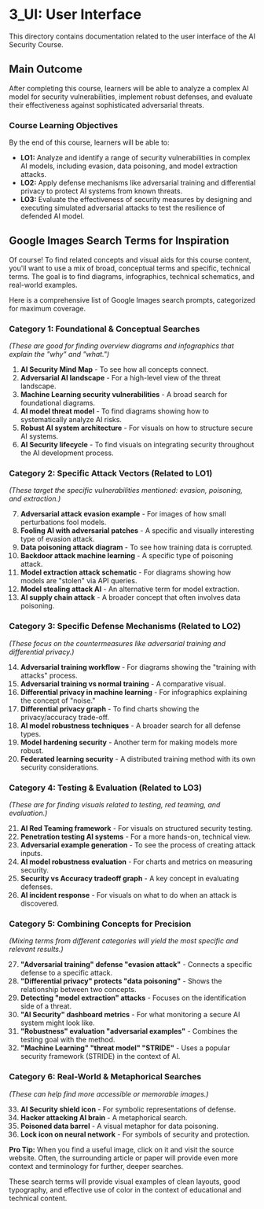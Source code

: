 # 3_UI: User Interface

This directory contains documentation related to the user interface of the AI Security Course.

## Main Outcome

After completing this course, learners will be able to analyze a complex AI model for security vulnerabilities, implement robust defenses, and evaluate their effectiveness against sophisticated adversarial threats.

### Course Learning Objectives

By the end of this course, learners will be able to:

*   **LO1:** Analyze and identify a range of security vulnerabilities in complex AI models, including evasion, data poisoning, and model extraction attacks.
*   **LO2:** Apply defense mechanisms like adversarial training and differential privacy to protect AI systems from known threats.
*   **LO3:** Evaluate the effectiveness of security measures by designing and executing simulated adversarial attacks to test the resilience of defended AI model.



## Google Images Search Terms for Inspiration

Of course! To find related concepts and visual aids for this course content, you'll want to use a mix of broad, conceptual terms and specific, technical terms. The goal is to find diagrams, infographics, technical schematics, and real-world examples.

Here is a comprehensive list of Google Images search prompts, categorized for maximum coverage.

### Category 1: Foundational & Conceptual Searches
*(These are good for finding overview diagrams and infographics that explain the "why" and "what.")*

1.  **AI Security Mind Map** - To see how all concepts connect.
2.  **Adversarial AI landscape** - For a high-level view of the threat landscape.
3.  **Machine Learning security vulnerabilities** - A broad search for foundational diagrams.
4.  **AI model threat model** - To find diagrams showing how to systematically analyze AI risks.
5.  **Robust AI system architecture** - For visuals on how to structure secure AI systems.
6.  **AI Security lifecycle** - To find visuals on integrating security throughout the AI development process.

### Category 2: Specific Attack Vectors (Related to LO1)
*(These target the specific vulnerabilities mentioned: evasion, poisoning, and extraction.)*

7.  **Adversarial attack evasion example** - For images of how small perturbations fool models.
8.  **Fooling AI with adversarial patches** - A specific and visually interesting type of evasion attack.
9.  **Data poisoning attack diagram** - To see how training data is corrupted.
10. **Backdoor attack machine learning** - A specific type of poisoning attack.
11. **Model extraction attack schematic** - For diagrams showing how models are "stolen" via API queries.
12. **Model stealing attack AI** - An alternative term for model extraction.
13. **AI supply chain attack** - A broader concept that often involves data poisoning.

### Category 3: Specific Defense Mechanisms (Related to LO2)
*(These focus on the countermeasures like adversarial training and differential privacy.)*

14. **Adversarial training workflow** - For diagrams showing the "training with attacks" process.
15. **Adversarial training vs normal training** - A comparative visual.
16. **Differential privacy in machine learning** - For infographics explaining the concept of "noise."
17. **Differential privacy graph** - To find charts showing the privacy/accuracy trade-off.
18. **AI model robustness techniques** - A broader search for all defense types.
19. **Model hardening security** - Another term for making models more robust.
20. **Federated learning security** - A distributed training method with its own security considerations.

### Category 4: Testing & Evaluation (Related to LO3)
*(These are for finding visuals related to testing, red teaming, and evaluation.)*

21. **AI Red Teaming framework** - For visuals on structured security testing.
22. **Penetration testing AI systems** - For a more hands-on, technical view.
23. **Adversarial example generation** - To see the process of creating attack inputs.
24. **AI model robustness evaluation** - For charts and metrics on measuring security.
25. **Security vs Accuracy tradeoff graph** - A key concept in evaluating defenses.
26. **AI incident response** - For visuals on what to do when an attack is discovered.

### Category 5: Combining Concepts for Precision
*(Mixing terms from different categories will yield the most specific and relevant results.)*

27. **"Adversarial training" defense "evasion attack"** - Connects a specific defense to a specific attack.
28. **"Differential privacy" protects "data poisoning"** - Shows the relationship between two concepts.
29. **Detecting "model extraction" attacks** - Focuses on the identification side of a threat.
30. **"AI Security" dashboard metrics** - For what monitoring a secure AI system might look like.
31. **"Robustness" evaluation "adversarial examples"** - Combines the testing goal with the method.
32. **"Machine Learning" "threat model" "STRIDE"** - Uses a popular security framework (STRIDE) in the context of AI.

### Category 6: Real-World & Metaphorical Searches
*(These can help find more accessible or memorable images.)*

33. **AI Security shield icon** - For symbolic representations of defense.
34. **Hacker attacking AI brain** - A metaphorical search.
35. **Poisoned data barrel** - A visual metaphor for data poisoning.
36. **Lock icon on neural network** - For symbols of security and protection.

**Pro Tip:** When you find a useful image, click on it and visit the source website. Often, the surrounding article or paper will provide even more context and terminology for further, deeper searches.



These search terms will provide visual examples of clean layouts, good typography, and effective use of color in the context of educational and technical content.
